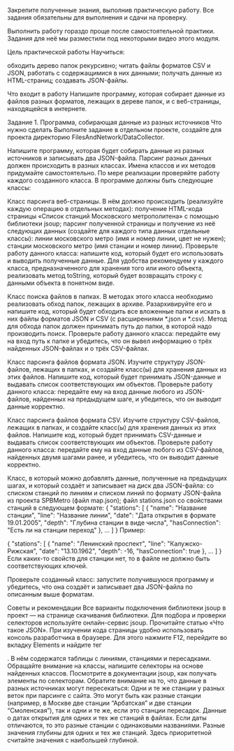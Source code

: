 Закрепите полученные знания, выполнив практическую работу. Все задания обязательны для выполнения и сдачи на проверку.

Выполнить работу гораздо проще после самостоятельной практики. Задания для неё мы разместили под некоторыми видео этого модуля.


Цель практической работы
Научиться:

обходить дерево папок рекурсивно;
читать файлы форматов CSV и JSON, работать с содержащимися в них данными;
получать данные из HTML-страниц;
создавать JSON-файлы.

Что входит в работу
Напишите программу, которая собирает данные из файлов разных форматов, лежащих в дереве папок, и с веб-страницы, находящейся в интернете.


Задание 1. Программа, собирающая данные из разных источников
Что нужно сделать
Выполните задание в отдельном проекте, создайте для проекта директорию FilesAndNetwork/DataCollector.

Напишите программу, которая будет собирать данные из разных источников и записывать два JSON-файла. Парсинг разных данных должен происходить в разных классах. Имена классов и их методов придумайте самостоятельно. По мере реализации проверяйте работу каждого созданного класса. В программе должны быть следующие классы:

Класс парсинга веб-страницы. В нём должно происходить (реализуйте каждую операцию в отдельных методах):
получение HTML-кода страницы «Список станций Московского метрополитена» с помощью библиотеки jsoup;
парсинг полученной страницы и получение из неё следующих данных (создайте для каждого типа данных отдельные классы):
линии московского метро (имя и номер линии, цвет не нужен);
станции московского метро (имя станции и номер линии).
Проверьте работу данного класса: напишите код, который будет его использовать и выводить полученные данные. Для удобства рекомендуем у каждого класса, предназначенного для хранения того или иного объекта, реализовать метод toString, который будет возвращать строку с данными объекта в понятном виде.

Класс поиска файлов в папках. В методах этого класса необходимо реализовать обход папок, лежащих в архиве. Разархивируйте его и напишите код, который будет обходить все вложенные папки и искать в них файлы форматов JSON и CSV (с расширениями *.json и *.csv). Метод для обхода папок должен принимать путь до папки, в которой надо производить поиск.
Проверьте работу данного класса: передайте ему на вход путь к папке и убедитесь, что он вывел информацию о трёх найденных JSON-файлах и о трёх CSV-файлах.

Класс парсинга файлов формата JSON. Изучите структуру JSON-файлов, лежащих в папках, и создайте класс(ы) для хранения данных из этих файлов. Напишите код, который будет принимать JSON-данные и выдавать список соответствующих им объектов.
Проверьте работу данного класса: передайте ему на вход данные любого из JSON-файлов, найденных на предыдущем шаге, и убедитесь, что он выводит данные корректно.

Класс парсинга файлов формата CSV. Изучите структуру CSV-файлов, лежащих в папках, и создайте класс(ы) для хранения данных из этих файлов. Напишите код, который будет принимать CSV-данные и выдавать список соответствующих им объектов.
Проверьте работу данного класса: передайте ему на вход данные любого из CSV-файлов, найденных двумя шагами ранее, и убедитесь, что он выводит данные корректно.

Класс, в который можно добавлять данные, полученные на предыдущих шагах, и который создаёт и записывает на диск два JSON-файла:
со списком станций по линиям и списком линий по формату JSON-файла из проекта SPBMetro (файл map.json);
файл stations.json со свойствами станций в следующем формате:
{
"stations": [
{
"name": "Название станции",
"line": "Название линии",
"date": "Дата открытия в формате 19.01.2005",
"depth": "Глубина станции в виде числа",
"hasConnection": "Есть ли на станции переход"
},
…
]
}
Пример:

{
"stations": [
{
"name": "Ленинский проспект",
"line": "Калужско-Рижская",
"date": "13.10.1962",
"depth": -16,
"hasConnection": true
},
…
]
}
Если каких-то свойств для станции нет, то в файле не должно быть соответствующих ключей.

Проверьте созданный класс: запустите получившуюся программу и убедитесь, что она создаёт и записывает два JSON-файла по описанным выше форматам.

Советы и рекомендации
Все варианты подключения библиотеки jsoup в проект — на странице скачивания библиотеки.
Для подбора и проверки селекторов используйте онлайн-сервис jsoup.
Прочитайте статью «Что такое JSON».
При изучении кода страницы удобно использовать консоль разработчика в браузере. Для этого нажмите F12, перейдите во вкладку Elements и найдите тег <div id="metrodata">. В нём содержатся таблицы с линиями, станциями и пересадками. Обращайте внимание на классы, напишите селекторы на основе найденных классов. Посмотрите в документации jsoup, как получать элементы по селекторам.
Обратите внимание на то, что данные в разных источниках могут пересекаться:
Одни и те же станции у разных веток при парсинге с сайта. Это могут быть как разные станции (например, в Москве две станции “Арбатская” и две станции “Смоленская”), так и одни и те же, если это станции пересадок.
Данные о датах открытия для одних и тех же станций в файлах. Если даты отличаются, то это разные станции с одинаковыми названиями.
Разные значения глубины для одних и тех же станций. Здесь приоритетной считайте значения с наибольшей глубиной.
